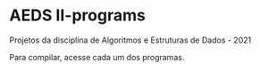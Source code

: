 # AEDS II-programs

Projetos da disciplina de Algoritmos e Estruturas de Dados - 2021

Para compilar, acesse cada um dos programas.
